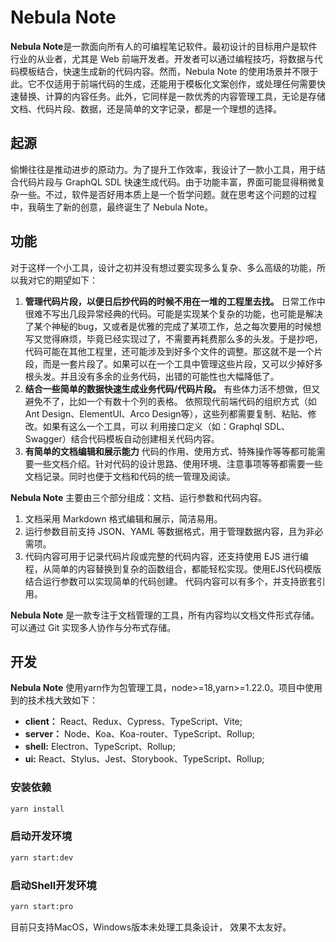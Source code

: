 # Nebula Note

**Nebula Note**是一款面向所有人的可编程笔记软件。最初设计的目标用户是软件行业的从业者，尤其是 Web 前端开发者。开发者可以通过编程技巧，将数据与代码模板结合，快速生成新的代码内容。然而，Nebula Note 的使用场景并不限于此。它不仅适用于前端代码的生成，还能用于模板化文案创作，或处理任何需要快速替换、计算的内容任务。此外，它同样是一款优秀的内容管理工具，无论是存储文档、代码片段、数据，还是简单的文字记录，都是一个理想的选择。

## 起源

偷懒往往是推动进步的原动力。为了提升工作效率，我设计了一款小工具，用于结合代码片段与 GraphQL SDL 快速生成代码。由于功能丰富，界面可能显得稍微复杂一些。不过，软件是否好用本质上是一个哲学问题。就在思考这个问题的过程中，我萌生了新的创意，最终诞生了 Nebula Note。

## 功能

对于这样一个小工具，设计之初并没有想过要实现多么复杂、多么高级的功能，所以我对它的期望如下：

1. **管理代码片段，以便日后抄代码的时候不用在一堆的工程里去找。**
   日常工作中很难不写出几段异常经典的代码。可能是实现某个复杂的功能，也可能是解决了某个神秘的bug，又或者是优雅的完成了某项工作，总之每次要用的时候想写又觉得麻烦，毕竟已经实现过了，不需要再耗费那么多的头发。于是抄吧，代码可能在其他工程里，还可能涉及到好多个文件的调整。那这就不是一个片段，而是一套片段了。如果可以在一个工具中管理这些片段，又可以少掉好多根头发。并且没有多余的业务代码，出错的可能性也大幅降低了。
   <br>
2. **结合一些简单的数据快速生成业务代码/代码片段。**
   有些体力活不想做，但又避免不了，比如一个有数十个列的表格。 依照现代前端代码的组织方式（如Ant Design、ElementUI、Arco Design等），这些列都需要复制、粘贴、修改。如果有这么一个工具，可以 利用接口定义（如：Graphql SDL、Swagger）结合代码模板自动创建相关代码内容。
   <br>
3. **有简单的文档编辑和展示能力**
   代码的作用、使用方式、特殊操作等等都可能需要一些文档介绍。针对代码的设计思路、使用环境、注意事项等等都需要一些文档记录。同时也便于文档和代码的统一管理及阅读。
   <br>

**Nebula Note** 主要由三个部分组成：文档、运行参数和代码内容。

1. 文档采用 Markdown 格式编辑和展示，简洁易用。
2. 运行参数目前支持 JSON、YAML 等数据格式，用于管理数据内容，且为非必需项。
3. 代码内容可用于记录代码片段或完整的代码内容，还支持使用 EJS 进行编程，从简单的内容替换到复杂的函数组合，都能轻松实现。使用EJS代码模版结合运行参数可以实现简单的代码创建。 代码内容可以有多个，并支持嵌套引用。

**Nebula Note** 是一款专注于文档管理的工具，所有内容均以文档文件形式存储。可以通过 Git 实现多人协作与分布式存储。

## 开发
**Nebula Note** 使用yarn作为包管理工具，node>=18,yarn>=1.22.0。项目中使用到的技术栈大致如下：
+ **client：** React、Redux、Cypress、TypeScript、Vite;
+ **server：** Node、Koa、Koa-router、TypeScript、Rollup;
+ **shell:** Electron、TypeScript、Rollup;
+ **ui:** React、Stylus、Jest、Storybook、TypeScript、Rollup;

### 安装依赖
```bash
yarn install
```

### 启动开发环境
```bash
yarn start:dev
```
### 启动Shell开发环境
```bash
yarn start:pro
```
目前只支持MacOS，Windows版本未处理工具条设计， 效果不太友好。
